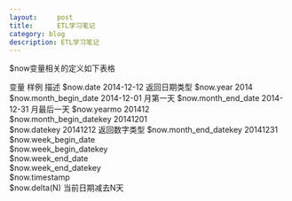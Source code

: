 ```yaml
---
layout:     post
title:      ETL学习笔记
category: blog
description: ETL学习笔记
---
```



$now变量相关的定义如下表格
 
变量
样例
描述
$now.date	2014-12-12	返回日期类型
$now.year	2014	 
$now.month_begin_date	2014-12-01	月第一天
$now.month_end_date	2014-12-31	月最后一天
$now.yearmo	201412	 
$now.month_begin_datekey	20141201	 
$now.datekey	20141212	返回数字类型
$now.month_end_datekey	20141231	 
$now.week_begin_date	 	 
$now.week_begin_datekey	 	 
$now.week_end_date	 	 
$now.week_end_datekey	 	 
$now.timestamp	 	 
$now.delta(N)	 	当前日期减去N天
